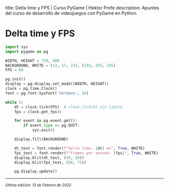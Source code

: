 title: Delta time y FPS | Curso PyGame | Hektor Profe
description: Apuntes del curso de desarrollo de videojuegos con PyGame en Python.

# Delta time y FPS

```python
import sys
import pygame as pg

WIDTH, HEIGHT = 720, 400
BACKGROUND, WHITE = (13, 17, 23), (255, 255, 255)
FPS = 60

pg.init()
display = pg.display.set_mode((WIDTH, HEIGHT))
clock = pg.time.Clock()
font = pg.font.SysFont('Verdana', 16)

while 1:
    dt = clock.tick(FPS)  # clock.tick(0) sin límite
    fps = clock.get_fps()

    for event in pg.event.get():
        if event.type == pg.QUIT:
            sys.exit()

    display.fill(BACKGROUND)

    dt_text = font.render(f"Delta time: {dt} ms", True, WHITE)
    fps_text = font.render(f"Frames per second: {fps}", True, WHITE)
    display.blit(dt_text, (50, 50))
    display.blit(fps_text, (50, 75))

    pg.display.update()
```

___
<small class="edited"><i>Última edición: 13 de Febrero de 2022</i></small>